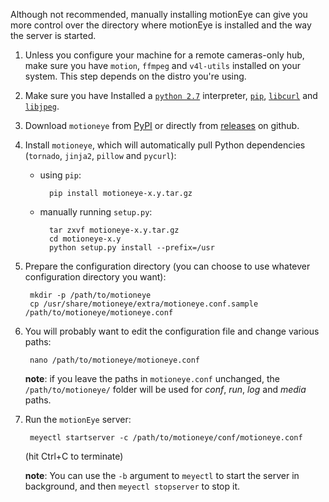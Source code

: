 Although not recommended, manually installing motionEye can give you more control over the directory where motionEye is installed and the way the server is started.

1. Unless you configure your machine for a remote cameras-only hub, make sure you have `motion`, `ffmpeg` and `v4l-utils` installed on your system. This step depends on the distro you're using.

2. Make sure you have Installed a [`python 2.7`](https://www.python.org/) interpreter, [`pip`](https://pip.pypa.io/en/stable/installing.html), [`libcurl`](http://curl.haxx.se/libcurl/) and [`libjpeg`](http://libjpeg.sourceforge.net/).

3. Download `motioneye` from [PyPI](https://pypi.python.org/pypi/motioneye#downloads) or directly from [releases](https://github.com/ccrisan/motioneye/releases) on github.

4. Install `motioneye`, which will automatically pull Python dependencies (`tornado`, `jinja2`, `pillow` and `pycurl`):

    * using `pip`:

            pip install motioneye-x.y.tar.gz

    * manually running `setup.py`:

            tar zxvf motioneye-x.y.tar.gz
            cd motioneye-x.y
            python setup.py install --prefix=/usr

5. Prepare the configuration directory (you can choose to use whatever configuration directory you want):

        mkdir -p /path/to/motioneye
        cp /usr/share/motioneye/extra/motioneye.conf.sample /path/to/motioneye/motioneye.conf

6. You will probably want to edit the configuration file and change various paths:

        nano /path/to/motioneye/motioneye.conf

    **note**: if you leave the paths in `motioneye.conf` unchanged, the `/path/to/motioneye/` folder will be used for *conf*, *run*, *log* and *media* paths.

7. Run the `motionEye` server:

        meyectl startserver -c /path/to/motioneye/conf/motioneye.conf

    (hit Ctrl+C to terminate)

    **note**: You can use the `-b` argument to `meyectl` to start the server in background, and then `meyectl stopserver` to stop it.
